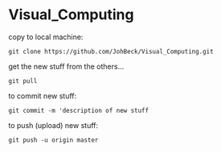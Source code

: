 # Visual_Computing

copy to local machine:

`git clone https://github.com/JohBeck/Visual_Computing.git`

get the new stuff from the others...

`git pull`

to commit new stuff:

`git commit -m 'description of new stuff`

to push (upload) new stuff:

`git push -u origin master`
